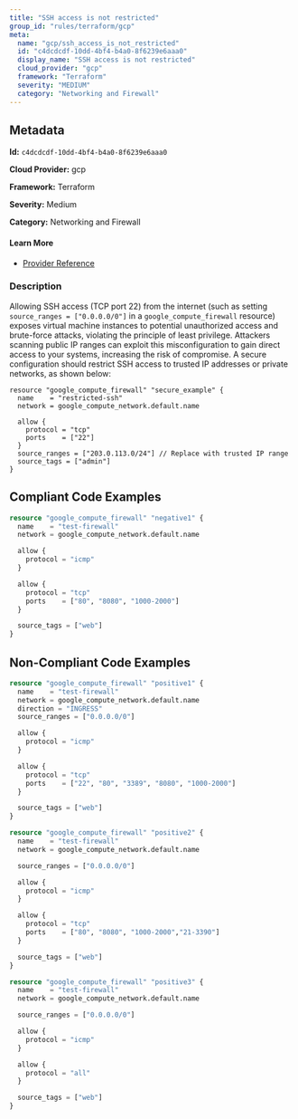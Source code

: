 ```yaml
---
title: "SSH access is not restricted"
group_id: "rules/terraform/gcp"
meta:
  name: "gcp/ssh_access_is_not_restricted"
  id: "c4dcdcdf-10dd-4bf4-b4a0-8f6239e6aaa0"
  display_name: "SSH access is not restricted"
  cloud_provider: "gcp"
  framework: "Terraform"
  severity: "MEDIUM"
  category: "Networking and Firewall"
---
```

## Metadata

**Id:** `c4dcdcdf-10dd-4bf4-b4a0-8f6239e6aaa0`

**Cloud Provider:** gcp

**Framework:** Terraform

**Severity:** Medium

**Category:** Networking and Firewall

#### Learn More

 - [Provider Reference](https://registry.terraform.io/providers/hashicorp/google/latest/docs/resources/compute_firewall)

### Description

 Allowing SSH access (TCP port 22) from the internet (such as setting `source_ranges = ["0.0.0.0/0"]` in a `google_compute_firewall` resource) exposes virtual machine instances to potential unauthorized access and brute-force attacks, violating the principle of least privilege. Attackers scanning public IP ranges can exploit this misconfiguration to gain direct access to your systems, increasing the risk of compromise. A secure configuration should restrict SSH access to trusted IP addresses or private networks, as shown below:

```
resource "google_compute_firewall" "secure_example" {
  name    = "restricted-ssh"
  network = google_compute_network.default.name

  allow {
    protocol = "tcp"
    ports    = ["22"]
  }
  source_ranges = ["203.0.113.0/24"] // Replace with trusted IP range
  source_tags = ["admin"]
}
```


## Compliant Code Examples
```terraform
resource "google_compute_firewall" "negative1" {
  name    = "test-firewall"
  network = google_compute_network.default.name

  allow {
    protocol = "icmp"
  }

  allow {
    protocol = "tcp"
    ports    = ["80", "8080", "1000-2000"]
  }

  source_tags = ["web"]
}
```
## Non-Compliant Code Examples
```terraform
resource "google_compute_firewall" "positive1" {
  name    = "test-firewall"
  network = google_compute_network.default.name
  direction = "INGRESS"
  source_ranges = ["0.0.0.0/0"]

  allow {
    protocol = "icmp"
  }

  allow {
    protocol = "tcp"
    ports    = ["22", "80", "3389", "8080", "1000-2000"]
  }

  source_tags = ["web"]
}

resource "google_compute_firewall" "positive2" {
  name    = "test-firewall"
  network = google_compute_network.default.name

  source_ranges = ["0.0.0.0/0"]

  allow {
    protocol = "icmp"
  }

  allow {
    protocol = "tcp"
    ports    = ["80", "8080", "1000-2000","21-3390"]
  }

  source_tags = ["web"]
}

resource "google_compute_firewall" "positive3" {
  name    = "test-firewall"
  network = google_compute_network.default.name

  source_ranges = ["0.0.0.0/0"]

  allow {
    protocol = "icmp"
  }

  allow {
    protocol = "all"
  }

  source_tags = ["web"]
}

```